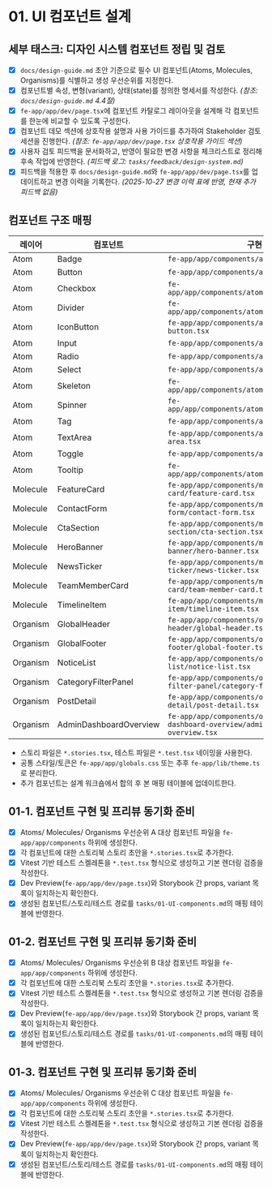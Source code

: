 # 01. UI 컴포넌트 설계

## 세부 태스크: 디자인 시스템 컴포넌트 정립 및 검토
- [x] `docs/design-guide.md` 초안 기준으로 필수 UI 컴포넌트(Atoms, Molecules, Organisms)를 식별하고 생성 우선순위를 지정한다.
- [x] 컴포넌트별 속성, 변형(variant), 상태(state)를 정의한 명세서를 작성한다. *(참조: `docs/design-guide.md` 4.4절)*
- [x] `fe-app/app/dev/page.tsx`에 컴포넌트 카탈로그 레이아웃을 설계해 각 컴포넌트를 한눈에 비교할 수 있도록 구성한다.
- [x] 컴포넌트 데모 섹션에 상호작용 설명과 사용 가이드를 추가하여 Stakeholder 검토 세션을 진행한다. *(참조: `fe-app/app/dev/page.tsx` 상호작용 가이드 섹션)*
- [x] 사용자 검토 피드백을 문서화하고, 반영이 필요한 변경 사항을 체크리스트로 정리해 후속 작업에 반영한다. *(피드백 로그: `tasks/feedback/design-system.md`)*
- [x] 피드백을 적용한 후 `docs/design-guide.md`와 `fe-app/app/dev/page.tsx`를 업데이트하고 변경 이력을 기록한다. *(2025-10-27 변경 이력 표에 반영, 현재 추가 피드백 없음)*

## 컴포넌트 구조 매핑
| 레이어 | 컴포넌트 | 구현 경로 | 스토리 | 테스트 |
|--------|-----------|-----------|--------|--------|
| Atom | Badge | `fe-app/app/components/atoms/badge/badge.tsx` | `fe-app/app/components/atoms/badge/badge.stories.tsx` | `fe-app/app/components/atoms/badge/badge.test.tsx` |
| Atom | Button | `fe-app/app/components/atoms/button/button.tsx` | `fe-app/app/components/atoms/button/button.stories.tsx` | `fe-app/app/components/atoms/button/button.test.tsx` |
| Atom | Checkbox | `fe-app/app/components/atoms/checkbox/checkbox.tsx` | `fe-app/app/components/atoms/checkbox/checkbox.stories.tsx` | `fe-app/app/components/atoms/checkbox/checkbox.test.tsx` |
| Atom | Divider | `fe-app/app/components/atoms/divider/divider.tsx` | `fe-app/app/components/atoms/divider/divider.stories.tsx` | `fe-app/app/components/atoms/divider/divider.test.tsx` |
| Atom | IconButton | `fe-app/app/components/atoms/icon-button/icon-button.tsx` | `fe-app/app/components/atoms/icon-button/icon-button.stories.tsx` | `fe-app/app/components/atoms/icon-button/icon-button.test.tsx` |
| Atom | Input | `fe-app/app/components/atoms/input/input.tsx` | `fe-app/app/components/atoms/input/input.stories.tsx` | `fe-app/app/components/atoms/input/input.test.tsx` |
| Atom | Radio | `fe-app/app/components/atoms/radio/radio.tsx` | `fe-app/app/components/atoms/radio/radio.stories.tsx` | `fe-app/app/components/atoms/radio/radio.test.tsx` |
| Atom | Select | `fe-app/app/components/atoms/select/select.tsx` | `fe-app/app/components/atoms/select/select.stories.tsx` | `fe-app/app/components/atoms/select/select.test.tsx` |
| Atom | Skeleton | `fe-app/app/components/atoms/skeleton/skeleton.tsx` | `fe-app/app/components/atoms/skeleton/skeleton.stories.tsx` | `fe-app/app/components/atoms/skeleton/skeleton.test.tsx` |
| Atom | Spinner | `fe-app/app/components/atoms/spinner/spinner.tsx` | `fe-app/app/components/atoms/spinner/spinner.stories.tsx` | `fe-app/app/components/atoms/spinner/spinner.test.tsx` |
| Atom | Tag | `fe-app/app/components/atoms/tag/tag.tsx` | `fe-app/app/components/atoms/tag/tag.stories.tsx` | `fe-app/app/components/atoms/tag/tag.test.tsx` |
| Atom | TextArea | `fe-app/app/components/atoms/text-area/text-area.tsx` | `fe-app/app/components/atoms/text-area/text-area.stories.tsx` | `fe-app/app/components/atoms/text-area/text-area.test.tsx` |
| Atom | Toggle | `fe-app/app/components/atoms/toggle/toggle.tsx` | `fe-app/app/components/atoms/toggle/toggle.stories.tsx` | `fe-app/app/components/atoms/toggle/toggle.test.tsx` |
| Atom | Tooltip | `fe-app/app/components/atoms/tooltip/tooltip.tsx` | `fe-app/app/components/atoms/tooltip/tooltip.stories.tsx` | `fe-app/app/components/atoms/tooltip/tooltip.test.tsx` |
| Molecule | FeatureCard | `fe-app/app/components/molecules/feature-card/feature-card.tsx` | `fe-app/app/components/molecules/feature-card/feature-card.stories.tsx` | `fe-app/app/components/molecules/feature-card/feature-card.test.tsx` |
| Molecule | ContactForm | `fe-app/app/components/molecules/contact-form/contact-form.tsx` | `fe-app/app/components/molecules/contact-form/contact-form.stories.tsx` | `fe-app/app/components/molecules/contact-form/contact-form.test.tsx` |
| Molecule | CtaSection | `fe-app/app/components/molecules/cta-section/cta-section.tsx` | `fe-app/app/components/molecules/cta-section/cta-section.stories.tsx` | `fe-app/app/components/molecules/cta-section/cta-section.test.tsx` |
| Molecule | HeroBanner | `fe-app/app/components/molecules/hero-banner/hero-banner.tsx` | `fe-app/app/components/molecules/hero-banner/hero-banner.stories.tsx` | `fe-app/app/components/molecules/hero-banner/hero-banner.test.tsx` |
| Molecule | NewsTicker | `fe-app/app/components/molecules/news-ticker/news-ticker.tsx` | `fe-app/app/components/molecules/news-ticker/news-ticker.stories.tsx` | `fe-app/app/components/molecules/news-ticker/news-ticker.test.tsx` |
| Molecule | TeamMemberCard | `fe-app/app/components/molecules/team-member-card/team-member-card.tsx` | `fe-app/app/components/molecules/team-member-card/team-member-card.stories.tsx` | `fe-app/app/components/molecules/team-member-card/team-member-card.test.tsx` |
| Molecule | TimelineItem | `fe-app/app/components/molecules/timeline-item/timeline-item.tsx` | `fe-app/app/components/molecules/timeline-item/timeline-item.stories.tsx` | `fe-app/app/components/molecules/timeline-item/timeline-item.test.tsx` |
| Organism | GlobalHeader | `fe-app/app/components/organisms/global-header/global-header.tsx` | `fe-app/app/components/organisms/global-header/global-header.stories.tsx` | `fe-app/app/components/organisms/global-header/global-header.test.tsx` |
| Organism | GlobalFooter | `fe-app/app/components/organisms/global-footer/global-footer.tsx` | `fe-app/app/components/organisms/global-footer/global-footer.stories.tsx` | `fe-app/app/components/organisms/global-footer/global-footer.test.tsx` |
| Organism | NoticeList | `fe-app/app/components/organisms/notice-list/notice-list.tsx` | `fe-app/app/components/organisms/notice-list/notice-list.stories.tsx` | `fe-app/app/components/organisms/notice-list/notice-list.test.tsx` |
| Organism | CategoryFilterPanel | `fe-app/app/components/organisms/category-filter-panel/category-filter-panel.tsx` | `fe-app/app/components/organisms/category-filter-panel/category-filter-panel.stories.tsx` | `fe-app/app/components/organisms/category-filter-panel/category-filter-panel.test.tsx` |
| Organism | PostDetail | `fe-app/app/components/organisms/post-detail/post-detail.tsx` | `fe-app/app/components/organisms/post-detail/post-detail.stories.tsx` | `fe-app/app/components/organisms/post-detail/post-detail.test.tsx` |
| Organism | AdminDashboardOverview | `fe-app/app/components/organisms/admin-dashboard-overview/admin-dashboard-overview.tsx` | `fe-app/app/components/organisms/admin-dashboard-overview/admin-dashboard-overview.stories.tsx` | `fe-app/app/components/organisms/admin-dashboard-overview/admin-dashboard-overview.test.tsx` |

- 스토리 파일은 `*.stories.tsx`, 테스트 파일은 `*.test.tsx` 네이밍을 사용한다.
- 공통 스타일/토큰은 `fe-app/app/globals.css` 또는 추후 `fe-app/lib/theme.ts`로 분리한다.
- 추가 컴포넌트는 설계 워크숍에서 합의 후 본 매핑 테이블에 업데이트한다.

## 01-1. 컴포넌트 구현 및 프리뷰 동기화 준비
- [x] Atoms/ Molecules/ Organisms 우선순위 A 대상 컴포넌트 파일을 `fe-app/app/components` 하위에 생성한다.
- [x] 각 컴포넌트에 대한 스토리북 스토리 초안을 `*.stories.tsx`로 추가한다.
- [x] Vitest 기반 테스트 스켈레톤을 `*.test.tsx` 형식으로 생성하고 기본 렌더링 검증을 작성한다.
- [x] Dev Preview(`fe-app/app/dev/page.tsx`)와 Storybook 간 props, variant 목록이 일치하는지 확인한다.
- [x] 생성된 컴포넌트/스토리/테스트 경로를 `tasks/01-UI-components.md`의 매핑 테이블에 반영한다.

## 01-2. 컴포넌트 구현 및 프리뷰 동기화 준비
- [x] Atoms/ Molecules/ Organisms 우선순위 B 대상 컴포넌트 파일을 `fe-app/app/components` 하위에 생성한다.
- [x] 각 컴포넌트에 대한 스토리북 스토리 초안을 `*.stories.tsx`로 추가한다.
- [x] Vitest 기반 테스트 스켈레톤을 `*.test.tsx` 형식으로 생성하고 기본 렌더링 검증을 작성한다.
- [x] Dev Preview(`fe-app/app/dev/page.tsx`)와 Storybook 간 props, variant 목록이 일치하는지 확인한다.
- [x] 생성된 컴포넌트/스토리/테스트 경로를 `tasks/01-UI-components.md`의 매핑 테이블에 반영한다.

## 01-3. 컴포넌트 구현 및 프리뷰 동기화 준비
- [x] Atoms/ Molecules/ Organisms 우선순위 C 대상 컴포넌트 파일을 `fe-app/app/components` 하위에 생성한다.
- [x] 각 컴포넌트에 대한 스토리북 스토리 초안을 `*.stories.tsx`로 추가한다.
- [x] Vitest 기반 테스트 스켈레톤을 `*.test.tsx` 형식으로 생성하고 기본 렌더링 검증을 작성한다.
- [x] Dev Preview(`fe-app/app/dev/page.tsx`)와 Storybook 간 props, variant 목록이 일치하는지 확인한다.
- [x] 생성된 컴포넌트/스토리/테스트 경로를 `tasks/01-UI-components.md`의 매핑 테이블에 반영한다.
